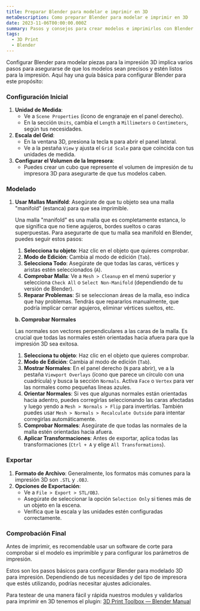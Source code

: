 ```yaml
---
title: Preparar Blender para modelar e imprimir en 3D
metaDescription: Como preparar Blender para modelar e imprimir en 3D
date: 2023-11-06T00:00:00.000Z
summary: Pasos y consejos para crear modelos e imprimirlos con Blender.
tags:
  - 3D Print
  - Blender
---
```


Configurar Blender para modelar piezas para la impresión 3D implica varios pasos para asegurarse de que los modelos sean precisos y estén listos para la impresión. Aquí hay una guía básica para configurar Blender para este propósito:

### Configuración Inicial

1. **Unidad de Medida**:
    - Ve a `Scene Properties` (ícono de engranaje en el panel derecho).
    - En la sección `Units`, cambia el `Length` a `Millimeters` o `Centimeters`, según tus necesidades.
2. **Escala del Grid**:
    - En la ventana 3D, presiona la tecla `N` para abrir el panel lateral.
    - Ve a la pestaña `View` y ajusta el `Grid Scale` para que coincida con tus unidades de medida.
3. **Configurar el Volumen de la Impresora**:
    - Puedes crear un cubo que represente el volumen de impresión de tu impresora 3D para asegurarte de que tus modelos caben.

### Modelado

1. **Usar Mallas Manifold**: Asegúrate de que tu objeto sea una malla "manifold" (estanca) para que sea imprimible.

    Una malla "manifold" es una malla que es completamente estanca, lo que significa que no tiene agujeros, bordes sueltos o caras superpuestas. Para asegurarte de que tu malla sea manifold en Blender, puedes seguir estos pasos:

    1. **Selecciona tu objeto**: Haz clic en el objeto que quieres comprobar.
    2. **Modo de Edición**: Cambia al modo de edición (`Tab`).
    3. **Selecciona Todo**: Asegúrate de que todas las caras, vértices y aristas estén seleccionados (`A`).
    4. **Comprobar Malla**: Ve a `Mesh > Cleanup` en el menú superior y selecciona `Check All` o `Select Non-Manifold` (dependiendo de tu versión de Blender).
    5. **Reparar Problemas**: Si se seleccionan áreas de la malla, eso indica que hay problemas. Tendrás que repararlos manualmente, que podría implicar cerrar agujeros, eliminar vértices sueltos, etc.

    **b. Comprobar Normales**

    Las normales son vectores perpendiculares a las caras de la malla. Es crucial que todas las normales estén orientadas hacia afuera para que la impresión 3D sea exitosa.

    1. **Selecciona tu objeto**: Haz clic en el objeto que quieres comprobar.
    2. **Modo de Edición**: Cambia al modo de edición (`Tab`).
    3. **Mostrar Normales**: En el panel derecho (`N` para abrir), ve a la pestaña `Viewport Overlays` (ícono que parece un círculo con una cuadrícula) y busca la sección `Normals`. Activa `Face` o `Vertex` para ver las normales como pequeñas líneas azules.
    4. **Orientar Normales**: Si ves que algunas normales están orientadas hacia adentro, puedes corregirlas seleccionando las caras afectadas y luego yendo a `Mesh > Normals > Flip` para invertirlas. También puedes usar `Mesh > Normals > Recalculate Outside` para intentar corregirlas automáticamente.
    5. **Comprobar Normales**: Asegúrate de que todas las normales de la malla estén orientadas hacia afuera.
    6. **Aplicar Transformaciones**: Antes de exportar, aplica todas las transformaciones (`Ctrl + A` y elige `All Transformations`).

### Exportar

1. **Formato de Archivo**: Generalmente, los formatos más comunes para la impresión 3D son `.STL` y `.OBJ`.
2. **Opciones de Exportación**:
    - Ve a `File > Export > STL/OBJ`.
    - Asegúrate de seleccionar la opción `Selection Only` si tienes más de un objeto en la escena.
    - Verifica que la escala y las unidades estén configuradas correctamente.

### Comprobación Final

Antes de imprimir, es recomendable usar un software de corte para comprobar si el modelo es imprimible y para configurar los parámetros de impresión.

Estos son los pasos básicos para configurar Blender para modelado 3D para impresión. Dependiendo de tus necesidades y del tipo de impresora que estés utilizando, podrías necesitar ajustes adicionales.

Para testear de una manera fácil y rápida nuestros modules y validarlos para imprimir en 3D tenemos el plugin: [3D Print Toolbox — Blender Manual](https://docs.blender.org/manual/en/latest/addons/mesh/3d_print_toolbox.html)


